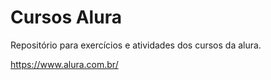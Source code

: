 # Cursos Alura

Repositório para exercícios e atividades dos cursos da alura.

https://www.alura.com.br/